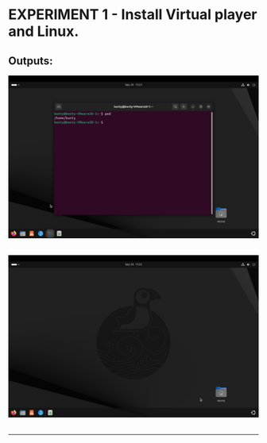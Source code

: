 # EXPERIMENT 1 - Install Virtual player and Linux.

## Outputs:


![out](outputs/03.png)<br><br>

![out](outputs/04.png)<br><br>

----------------------------------------------------